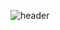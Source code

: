 ![header](https://capsule-render.vercel.app/api?type=waving&color=FAFA96&desc=20612%20석윤서&fontcolor=030b36)
